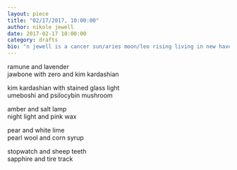 ```yaml
---
layout: piece
title: "02/17/2017, 10:00:00"
author: nikole jewell
date: 2017-02-17 10:00:00
category: drafts
bio: "n jewell is a cancer sun/aries moon/leo rising living in new haven, ct. they tweet @hottestsoftness and their work can be found or is forthcoming at shabby doll house, peach magazine, ferrofluid vol. 3, & thriving, and glo worm press."
---
```

ramune and lavender<br>
jawbone with zero and kim kardashian 

kim kardashian with stained glass light<br>
umeboshi and psilocybin mushroom 

amber and salt lamp<br> 
night light and pink wax 

pear and white lime<br> 
pearl wool and corn syrup 

stopwatch and sheep teeth<br>
sapphire and tire track
